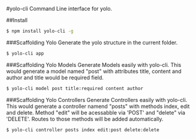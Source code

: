 #yolo-cli
Command Line interface for yolo.

##Install
```sh 
$ npm install yolo-cli -g
```

###Scaffolding Yolo 
Generate the yolo structure in the current folder.

```sh
$ yolo-cli app
```

###Scaffolding Yolo Models
Generate Models easily with yolo-cli. This would generate a model named "post" with attributes title, content and author and title would be required field.

```sh
$ yolo-cli model post title:required content author
```
###Scaffolding Yolo Controllers
Generate Controllers easily with yolo-cli. This would generate a controller namend "posts" with methods index, edit and delete. Method "edit" will be acessabble via 'POST' and "delete" via 'DELETE'. Routes to those methods will be added automatically.

```sh
$ yolo-cli controller posts index edit:post delete:delete
```
